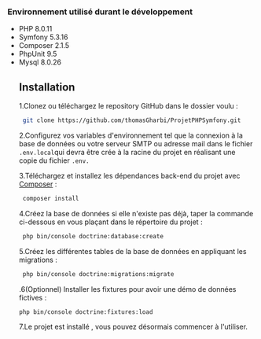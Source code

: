 <h3>Environnement utilisé durant le développement</h3>


<ul>
    <li>PHP 8.0.11</li>
    <li>Symfony 5.3.16</li>
    <li>Composer 2.1.5</li>
    <li>PhpUnit 9.5</li>
    <li>Mysql 8.0.26</li>
    


## Installation

1.Clonez ou téléchargez le repository GitHub dans le dossier voulu : 
```bash
 git clone https://github.com/thomasGharbi/ProjetPHPSymfony.git
```


2.Configurez vos variables d'environnement tel que la connexion à la base de données ou votre serveur SMTP ou adresse mail dans le fichier `.env.local`qui devra être crée à la racine du projet en réalisant une copie du fichier `.env.`



3.Téléchargez et installez les dépendances back-end du projet avec [Composer](https://getcomposer.org/doc/00-intro.md) :

```bash
 composer install
```


4.Créez la base de données si elle n'existe pas déjà, taper la commande ci-dessous en vous plaçant dans le répertoire du projet :

```bash
 php bin/console doctrine:database:create
```



5.Créez les différentes tables de la base de données en appliquant les migrations :

```bash
 php bin/console doctrine:migrations:migrate
```


.6(Optionnel) Installer les fixtures pour avoir une démo de données fictives :

```bash
php bin/console doctrine:fixtures:load
```



7.Le projet est installé , vous pouvez désormais commencer à l'utiliser.


